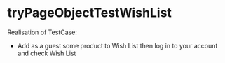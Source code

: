 # tryPageObjectTestWishList

Realisation of TestCase: 
- Add as a guest some product to Wish List then log in to your account and check Wish List
